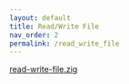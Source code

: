 ```yaml
---
layout: default
title: Read/Write File
nav_order: 2
permalink: /read_write_file
---
```


[read-write-file.zig](src/read-write-file.zig)
